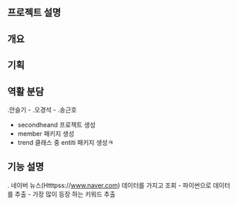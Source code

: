 ## 프로젝트 설명 
## 개요
## 기획
## 역활 분담
.안슬기
     -
.오경석
     -
.송근호
  - secondheand 프로젝트 생성
  - member 패키지 생성
  - trend  클래스 중 entiti 패키지 생성ㅋ
## 기능 설명
   . 네이버 뉴스(Htttpss://www.naver.com) 데이터를 가지고 조회
     - 파이썬으로 데이터를 추출
     - 가장 많이 등장 하는 키워드 추출
       
